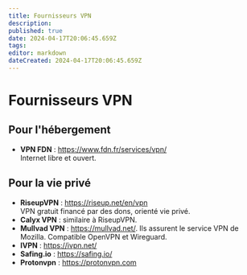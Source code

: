 ```yaml
---
title: Fournisseurs VPN
description: 
published: true
date: 2024-04-17T20:06:45.659Z
tags: 
editor: markdown
dateCreated: 2024-04-17T20:06:45.659Z
---
```


# Fournisseurs VPN

## Pour l'hébergement

- **VPN FDN** : <https://www.fdn.fr/services/vpn/>   
Internet libre et ouvert.

## Pour la vie privé
- **RiseupVPN** : <https://riseup.net/en/vpn>  
VPN gratuit financé par des dons, orienté vie privé.
- **Calyx VPN** : similaire à RiseupVPN.
- **Mullvad VPN** : <https://mullvad.net/>. 
Ils assurent le service VPN de Mozilla. Compatible OpenVPN et Wireguard.
- **IVPN** : <https://ivpn.net/>  
- **Safing.io** : <https://safing.io/>
- **Protonvpn** : <https://protonvpn.com>
